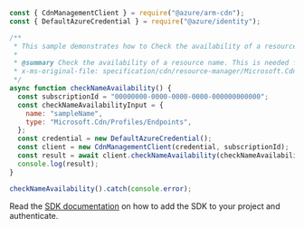 ```javascript
const { CdnManagementClient } = require("@azure/arm-cdn");
const { DefaultAzureCredential } = require("@azure/identity");

/**
 * This sample demonstrates how to Check the availability of a resource name. This is needed for resources where name is globally unique, such as a CDN endpoint.
 *
 * @summary Check the availability of a resource name. This is needed for resources where name is globally unique, such as a CDN endpoint.
 * x-ms-original-file: specification/cdn/resource-manager/Microsoft.Cdn/stable/2021-06-01/examples/CheckNameAvailability.json
 */
async function checkNameAvailability() {
  const subscriptionId = "00000000-0000-0000-0000-000000000000";
  const checkNameAvailabilityInput = {
    name: "sampleName",
    type: "Microsoft.Cdn/Profiles/Endpoints",
  };
  const credential = new DefaultAzureCredential();
  const client = new CdnManagementClient(credential, subscriptionId);
  const result = await client.checkNameAvailability(checkNameAvailabilityInput);
  console.log(result);
}

checkNameAvailability().catch(console.error);
```

Read the [SDK documentation](https://github.com/Azure/azure-sdk-for-js/blob/%40azure%2Farm-cdn_7.0.0/sdk/cdn/arm-cdn/README.md) on how to add the SDK to your project and authenticate.
